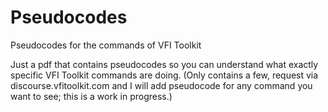 # Pseudocodes
Pseudocodes for the commands of VFI Toolkit

Just a pdf that contains pseudocodes so you can understand what exactly specific VFI Toolkit commands are doing. (Only contains a few, request via discourse.vfitoolkit.com and I will add pseudocode for any command you want to see; this is a work in progress.)
